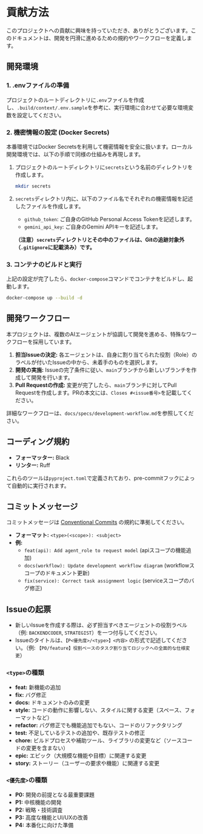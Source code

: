 # 貢献方法

このプロジェクトへの貢献に興味を持っていただき、ありがとうございます。このドキュメントは、開発を円滑に進めるための規約やワークフローを定義します。

## 開発環境

### 1. .envファイルの準備

プロジェクトのルートディレクトリに`.env`ファイルを作成し、`.build/context/.env.sample`を参考に、実行環境に合わせて必要な環境変数を設定してください。

### 2. 機密情報の設定 (Docker Secrets)

本番環境ではDocker Secretsを利用して機密情報を安全に扱います。ローカル開発環境では、以下の手順で同様の仕組みを再現します。

1.  プロジェクトのルートディレクトリに`secrets`という名前のディレクトリを作成します。
    ```bash
    mkdir secrets
    ```

2.  `secrets`ディレクトリ内に、以下のファイル名でそれぞれの機密情報を記述したファイルを作成します。
    -   `github_token`: ご自身のGitHub Personal Access Tokenを記述します。
    -   `gemini_api_key`: ご自身のGemini APIキーを記述します。

    **（注意）`secrets`ディレクトリとその中のファイルは、Gitの追跡対象外（`.gitignore`に記載済み）です。**

### 3. コンテナのビルドと実行

上記の設定が完了したら、`docker-compose`コマンドでコンテナをビルドし、起動します。

```bash
docker-compose up --build -d
```


## 開発ワークフロー

本プロジェクトは、複数のAIエージェントが協調して開発を進める、特殊なワークフローを採用しています。

1.  **担当Issueの決定:** 各エージェントは、自身に割り当てられた役割（Role）のラベルが付いたIssueの中から、未着手のものを選択します。
2.  **開発の実施:** Issueの完了条件に従い、`main`ブランチから新しいブランチを作成して開発を行います。
3.  **Pull Requestの作成:** 変更が完了したら、`main`ブランチに対してPull Requestを作成します。PRの本文には、`Closes #<issue番号>`を記載してください。

詳細なワークフローは、`docs/specs/development-workflow.md`を参照してください。

## コーディング規約

- **フォーマッター:** Black
- **リンター:** Ruff

これらのツールは`pyproject.toml`で定義されており、pre-commitフックによって自動的に実行されます。

## コミットメッセージ

コミットメッセージは [Conventional Commits](https://www.conventionalcommits.org/) の規約に準拠してください。

- **フォーマット:** `<type>(<scope>): <subject>`
- **例:**
    - `feat(api): Add agent_role to request model` (apiスコープの機能追加)
    - `docs(workflow): Update development workflow diagram` (workflowスコープのドキュメント更新)
    - `fix(service): Correct task assignment logic` (serviceスコープのバグ修正)

## Issueの起票

- 新しいIssueを作成する際は、必ず担当すべきエージェントの役割ラベル（例: `BACKENDCODER`, `STRATEGIST`）を一つ付与してください。
- Issueのタイトルは、`【P<優先度>/<type>】<内容>` の形式で記述してください。（例: `【P0/feature】役割ベースのタスク割り当てロジックへの全面的な仕様変更`）

### `<type>`の種類

- **feat:** 新機能の追加
- **fix:** バグ修正
- **docs:** ドキュメントのみの変更
- **style:** コードの動作に影響しない、スタイルに関する変更（スペース、フォーマットなど）
- **refactor:** バグ修正でも機能追加でもない、コードのリファクタリング
- **test:** 不足しているテストの追加や、既存テストの修正
- **chore:** ビルドプロセスや補助ツール、ライブラリの変更など（ソースコードの変更を含まない）
- **epic:** エピック（大規模な機能や目標）に関連する変更
- **story:** ストーリー（ユーザーの要求や機能）に関連する変更

### `<優先度>`の種類

- **P0:** 開発の前提となる最重要課題
- **P1:** 中核機能の開発
- **P2:** 戦略・技術調査
- **P3:** 高度な機能とUI/UXの改善
- **P4:** 本番化に向けた準備